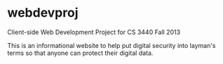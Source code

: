 webdevproj
==========

Client-side Web Development Project for CS 3440 Fall 2013

This is an informational website to help put digital security into layman's terms so that anyone can protect their digital data.
